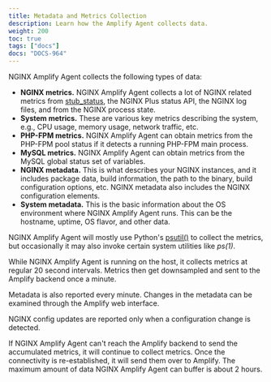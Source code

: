 ```yaml
---
title: Metadata and Metrics Collection
description: Learn how the Amplify Agent collects data.
weight: 200
toc: true
tags: ["docs"]
docs: "DOCS-964"
---
```


NGINX Amplify Agent collects the following types of data:

  * **NGINX metrics.** NGINX Amplify Agent collects a lot of NGINX related metrics from [stub_status](http://nginx.org/en/docs/http/ngx_http_stub_status_module.html), the NGINX Plus status API, the NGINX log files, and from the NGINX process state.
  * **System metrics.** These are various key metrics describing the system, e.g., CPU usage, memory usage, network traffic, etc.
  * **PHP-FPM metrics.** NGINX Amplify Agent can obtain metrics from the PHP-FPM pool status if it detects a running PHP-FPM main process.
  * **MySQL metrics.** NGINX Amplify Agent can obtain metrics from the MySQL global status set of variables.
  * **NGINX metadata.** This is what describes your NGINX instances, and it includes package data, build information, the path to the binary, build configuration options, etc. NGINX metadata also includes the NGINX configuration elements.
  * **System metadata.** This is the basic information about the OS environment where NGINX Amplify Agent runs. This can be the hostname, uptime, OS flavor, and other data.

NGINX Amplify Agent will mostly use Python's [psutil()](https://github.com/giampaolo/psutil) to collect the metrics, but occasionally it may also invoke certain system utilities like *ps(1)*.

While NGINX Amplify Agent is running on the host, it collects metrics at regular 20 second intervals. Metrics then get downsampled and sent to the Amplify backend once a minute.

Metadata is also reported every minute. Changes in the metadata can be examined through the Amplify web interface.

NGINX config updates are reported only when a configuration change is detected.

If NGINX Amplify Agent can't reach the Amplify backend to send the accumulated metrics, it will continue to collect metrics. Once the connectivity is re-established, it will send them over to Amplify. The maximum amount of data NGINX Amplify Agent can buffer is about 2 hours.
